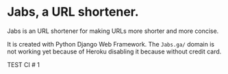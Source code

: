 # Jabs, a URL shortener.
Jabs is an URL shortener for making URLs more shorter and more concise.

It is created with Python Django Web Framework. The `Jabs.ga/` domain is not working yet because of Heroku disabling it because without credit card.

TEST CI # 1
